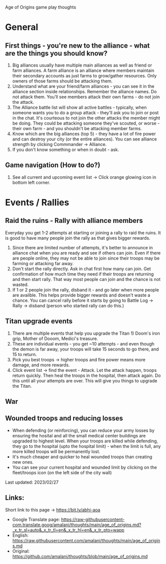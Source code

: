 
Age of Origins game play thoughts

# General

## First things - you're new to the alliance - what are the things you should know?
1. Big alliances usually have multiple main alliances as well as friend or farm alliances. A farm alliance is an alliance where members maintain their secondary accounts as just farms to grow/gather resources. Only owners of those farms should be attacking them. 
2. Understand what are your friend/farm alliances - you can see it in the alliance section inside relationships. Remember the alliance names. Do not attack them. You'll see members attack their own farms - do not join the attack.
3. The Alliance battle list will show all active battles - typically, when someone wants you to do a group attack - they'll ask you to join or post in the chat. It's courteous to not join the other attacks the member might be doing. They could be attacking someone they've scouted, or worse - their own farm - and you shouldn't be attacking member farms. 
4. Know which are the big alliances (top 5) - they have a lot of fire power and can destroy your city (or the entire alliances). You can see alliance strength by clicking Commmander -> Alliance. 
5. If you don't know something or when in doubt - ask.

## Game navigation (How to do?)
1. See all current and upcoming event list -> Click orange glowing icon in bottom left corner.

# Events / Rallies
## Raid the ruins - Rally with alliance members
Everyday you get 1-2 attempts at starting or joining a rally to raid the ruins. It is good to have many people join the rally as that gives bigger rewards. 
1. Since there are limited number of attempts, it's better to announce in alliance chat when you are ready and see if others can join. Even if there are people online, they may not be able to join since their troops may be farming or attacking far away.
2. Don't start the rally directly. Ask in chat first how many can join. Get confirmation of how much time they need if their troops are returning and then start rally. That way most people can join and the chance is not wasted.
3. If 1 or 2 people join the rally, disband it - and go later when more people are availble. This helps provide bigger rewards and doesn't waste a chance. You can cancel rally before it starts by going to Battle Log -> Rally -> disband (person who started rally can do this.)


## Titan upgrade events
1. There are multiple events that help you upgrade the Titan 1) Doom's iron grip, Mother of Dooom, Medici's treasure.
2. These are individual events - you get ~10 attempts - and even though the demon is far away, your troops will take 15 seconds to go there, and 15 to return. 
3. Pick you best troops -> higher troops and fire power means more damage, and more rewards.
4. Click event list -> find the event - Attack. Let the attack happen, troops return quickly. Then heal the troops in the hospital, then attack again. Do this until all your attempts are over.
This will give you things to upgrade the Titan.


## War
## Wounded troops and reducing losses
- When defending (or reinforcing), you can reduce your army losses by ensuring the hosital and all the small medical center buildings are upgraded to highest level. When your troops are killed while defending, they go to the hospital (upto the hospital limit) - when the limit is full, any more killed troops will be permanently lost.
- It's much cheaper and quicker to heal wounded troops than creating new ones.
- You can see your current hospital and wounded limit by clicking on the fleet/troops icon (on the left side of the city wall)




Last updated: 2023/02/27



## Links:
Short link to this page -> https://bit.ly/abhi-aoa

- Google Translate page: https://raw-githubusercontent-com.translate.goog/amalani/thoughts/main/age_of_origins.md?_x_tr_sl=auto&_x_tr_tl=en&_x_tr_hl=en&_x_tr_pto=wapp
- English: https://raw.githubusercontent.com/amalani/thoughts/main/age_of_origins.md
- Original: https://github.com/amalani/thoughts/blob/main/age_of_origins.md
